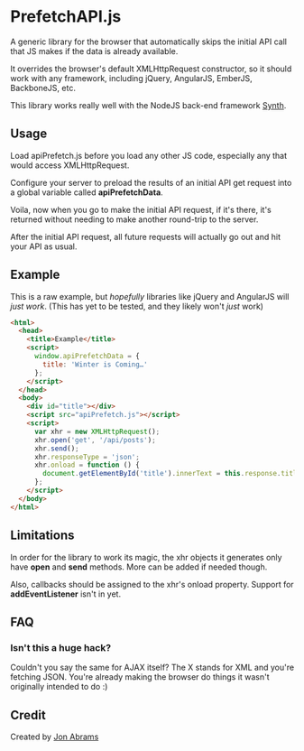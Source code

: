 # PrefetchAPI.js

A generic library for the browser that automatically skips the initial API call that JS makes if the data is already available.

It overrides the browser's default XMLHttpRequest constructor, so it should work with any framework, including jQuery, AngularJS, EmberJS, BackboneJS, etc.

This library works really well with the NodeJS back-end framework [Synth](https://www.synthjs.com/).

## Usage

Load apiPrefetch.js before you load any other JS code, especially any that would access XMLHttpRequest.

Configure your server to preload the results of an initial API get request into a global variable called **apiPrefetchData**.

Voila, now when you go to make the initial API request, if it's there, it's returned without needing to make another round-trip to the server.

After the initial API request, all future requests will actually go out and hit your API as usual.

## Example

This is a raw example, but *hopefully* libraries like jQuery and AngularJS will *just work*. (This has yet to be tested, and they likely won't *just* work)

```html
<html>
  <head>
    <title>Example</title>
    <script>
      window.apiPrefetchData = {
        title: 'Winter is Coming…'
      };
    </script>
  </head>
  <body>
    <div id="title"></div>
    <script src="apiPrefetch.js"></script>
    <script>
      var xhr = new XMLHttpRequest();
      xhr.open('get', '/api/posts');
      xhr.send();
      xhr.responseType = 'json';
      xhr.onload = function () {
        document.getElementById('title').innerText = this.response.title;
      };
    </script>
  </body>
</html>

```

## Limitations

In order for the library to work its magic, the xhr objects it generates only have **open** and **send** methods. More can be added if needed though.

Also, callbacks should be assigned to the xhr's onload property. Support for **addEventListener** isn't in yet.


## FAQ

### Isn't this a huge hack?

Couldn't you say the same for AJAX itself? The X stands for XML and you're fetching JSON. You're already making the browser do things it wasn't originally intended to do :)

## Credit

Created by [Jon Abrams](https://twitter.com/JonathanAbrams)
